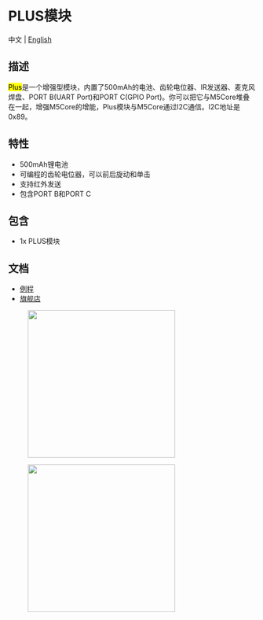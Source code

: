 # PLUS模块

中文 | [English](/en/product_documents/modules/module_plus)
<!-- | [日本語](ja/product_documents/modules/module_plus) -->

## 描述

<mark>Plus</mark>是一个增强型模块，内置了500mAh的电池、齿轮电位器、IR发送器、麦克风焊盘、PORT B(UART Port)和PORT C(GPIO Port)。你可以把它与M5Core堆叠在一起，增强M5Core的增能，Plus模块与M5Core通过I2C通信。I2C地址是0x89。

## 特性

-  500mAh锂电池
-  可编程的齿轮电位器，可以前后旋动和单击
-  支持红外发送
-  包含PORT B和PORT C

## 包含

-  1x PLUS模块

## 文档

- [例程](https://github.com/m5stack/M5Stack/tree/master/examples/Modules/Plus)
- [旗舰店](https://www.aliexpress.com/store/product/M5Stack-New-Arrival-PLUS-Module-Encoder-Module-with-MEGA328P-500mAh-Battery-ISP-IR-Transmitter-UART-GPIO/3226069_32949278724.html?spm=a2g1x.12024536.productList_5885013.pic_1)

<figure>
    <img src="assets/img/product_pics/modules/plus_1.png" height="300" width="300">
</figure>

<figure>
    <img src="assets/img/product_pics/modules/plus_2.png" height="300" width="300">
</figure>